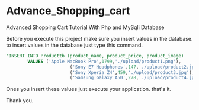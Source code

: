 # Advance_Shopping_cart
Advanced Shopping Cart Tutorial With Php and MySqli Database

Before you execute this project make sure you insert values in the database.
to insert values in the database just type this command.

```sql
"INSERT INTO Producttb (product_name, product_price, product_image)
        VALUES ('Apple MacBook Pro',1799,'./upload/product1.png'),
                        ('Sony E7 Headphones',147,'./upload/product2.jpg'),
                        ('Sony Xperia Z4',459,'./upload/product3.jpg'),
                        ('Samsung Galaxy A50',278,'./upload/product4.jpg')";
```

Ones you insert these values just execute your application.
that's it.

Thank you.

